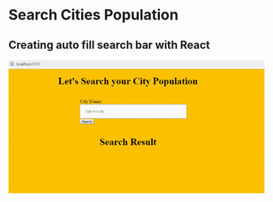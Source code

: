 # Search Cities Population

## Creating auto fill search bar with React 

![Image](public/img/screen.gif)